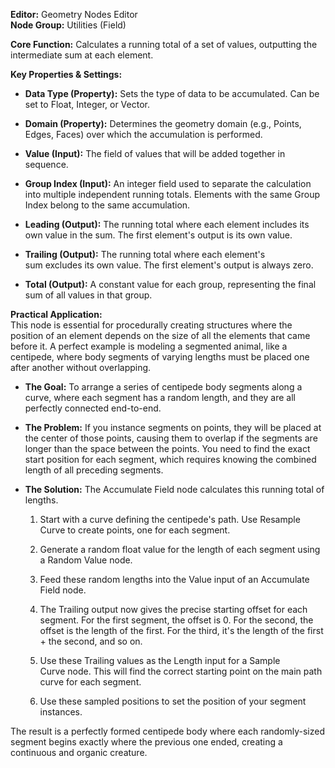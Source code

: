 **Editor:** Geometry Nodes Editor  
**Node Group:** Utilities (Field)

**Core Function:** Calculates a running total of a set of values, outputting the intermediate sum at each element.

**Key Properties & Settings:**

- **Data Type (Property):** Sets the type of data to be accumulated. Can be set to Float, Integer, or Vector.
    
- **Domain (Property):** Determines the geometry domain (e.g., Points, Edges, Faces) over which the accumulation is performed.
    
- **Value (Input):** The field of values that will be added together in sequence.
    
- **Group Index (Input):** An integer field used to separate the calculation into multiple independent running totals. Elements with the same Group Index belong to the same accumulation.
    
- **Leading (Output):** The running total where each element includes its own value in the sum. The first element's output is its own value.
    
- **Trailing (Output):** The running total where each element's sum excludes its own value. The first element's output is always zero.
    
- **Total (Output):** A constant value for each group, representing the final sum of all values in that group.
    

**Practical Application:**  
This node is essential for procedurally creating structures where the position of an element depends on the size of all the elements that came before it. A perfect example is modeling a segmented animal, like a centipede, where body segments of varying lengths must be placed one after another without overlapping.

- **The Goal:** To arrange a series of centipede body segments along a curve, where each segment has a random length, and they are all perfectly connected end-to-end.
    
- **The Problem:** If you instance segments on points, they will be placed at the center of those points, causing them to overlap if the segments are longer than the space between the points. You need to find the exact start position for each segment, which requires knowing the combined length of all preceding segments.
    
- **The Solution:** The Accumulate Field node calculates this running total of lengths.
    
    1. Start with a curve defining the centipede's path. Use Resample Curve to create points, one for each segment.
        
    2. Generate a random float value for the length of each segment using a Random Value node.
        
    3. Feed these random lengths into the Value input of an Accumulate Field node.
        
    4. The Trailing output now gives the precise starting offset for each segment. For the first segment, the offset is 0. For the second, the offset is the length of the first. For the third, it's the length of the first + the second, and so on.
        
    5. Use these Trailing values as the Length input for a Sample Curve node. This will find the correct starting point on the main path curve for each segment.
        
    6. Use these sampled positions to set the position of your segment instances.
        

The result is a perfectly formed centipede body where each randomly-sized segment begins exactly where the previous one ended, creating a continuous and organic creature.